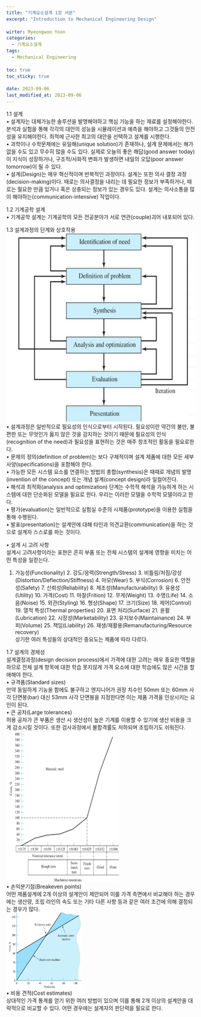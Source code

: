 ```yaml
---
title: "기계요소설계 1장 서문"
excerpt: "Introduction to Mechanical Engineering Design"

wirter: Myeongwoo Yoon
categories:
  - 기계요소설계
tags:
  - Mechanical Engineering

toc: true
toc_sticky: true
 
date: 2023-09-06
last_modified_at: 2023-09-06
---
```


1.1 설계 <br/>
• 설계자는 대체가능한 솔루션을 발명해야하고 핵심 기능을 하는 재료를 설정해야한다. 분석과 실험을 통해 각각의 대안의 성능을 시뮬레이션과 예측을 해야하고 그것들의 안전성을 유지해야한다. 최적에 근사한 최고의 대안을 선택하고 설계를 시행한다. <br/>
• 과학이나 수학문제에는 유일해(unique solution)가 존재하나, 설계 문제에서는 해가 없을 수도 있고 무수히 많을 수도 있다. 실제로 오늘의 좋은 해답(good answer today)이 지식이 성장하거나, 구조적/사화적 변화가 발생하면 내일의 오답(poor answer tomorrow)이 될 수 있다. <br/>
• 설계(Design)는 매우 혁신적이며 반복적인 과정이다. 설계는 또한 의사 결정 과정(decision-making)이다. 때로는 의사결정을 내리는 데 필요한 정보가 부족하거나, 때로는 필요한 만큼 있거나 혹은 상충되는 정보가 있는 경우도 있다. 설계는 의사소통을 많이 해야하는(communication-intensive) 작업이다.

1.2 기계공학 설계 <br/>
• 기계공학 설계는 기계공학의 모든 전공분야가 서로 연관(couple)괴어 내포되어 있다.

1.3 설계과정의 단계와 상호작용 <br/>
<img src="/assets/img/기계요소설계1_3_1.png" width="600" height="500"> <br/>
• 설계과정은 일반적으로 필요성의 인식으로부터 시작된다. 필요성이란 약간의 불만, 불편한 또는 무엇인가 옳지 않은 것을 감지하는 것이기 때문에 필요성의 인식(recognition of the need)과 필요성을 표현하는 것은 매주 창조적인 활동을 필요로한다. <br/>
• 문제의 정의(definition of problem)는 보다 구체적이며 설계 제품에 대한 모든 세부 사양(specifications)을 포함해야 한다. <br/>
• 가능한 모든 시스템 요소를 연결하는 방법의 총합(synthesis)은 때때로 개념의 발명(invention of the concept) 또는 개념 설계(concept design)라 일컬어진다. <br/>
• 해석과 최적화(analysis and optimization) 단계는 수학적 해석을 가능하게 하는 시스템에 대한 단순화된 모델을 필요로 한다. 우리는 이러한 모델을 수학적 모델이라고 한다.<br/>
• 평가(evaluation)는 일반적으로 실험실 수준의 시제품(prototype)을 이용한 실험을 통해 수행된다. <br/>
• 발표(presentation)는 설계안에 대해 타인과 의견교환(communication)을 하는 것으로 설계자 스스로를 파는 것이다. <br/>

• 설계 시 고려 사항<br/>
설계시 고려사항이라는 표현은 흔히 부품 또는 전체 시스템의 설계에 영향을 미치는 어떤 특성을 일컫는다. <br/>
1. 가능성(Functionality) 2. 강도/응력(Strength/Stress) 3. 비틀림/처짐/강성(Distortion/Deflection/Stiffness) 4. 마모(Wear) 5. 부식(Corrosion) 6. 안전성(Safety) 7. 신뢰성(Reliability) 8. 제조성(Manufacturability) 9. 유용성(Utility) 10. 가격(Cost) 11. 마찰(Frition) 12. 무게(Weight) 13. 수명(Life) 14. 소음(Noise) 15. 외관(Styling) 16. 형상(Shape) 17. 크기(Size) 18. 제어(Control) 19. 열적 특성(Thermal properties) 20. 표면 처리(Surface) 21. 윤활(Lubrication) 22. 시장성(Marketability) 23. 유지보수(Maintainance) 24. 부피(Volume) 25. 책임(Liability) 26. 재생/재활용(Remanufacturing/Resource recovery) <br/>
상기한 여러 특성들의 상대적인 중요도는 제품에 따라 다르다. 

1.7 설계의 경제성<br/>
설계결정과정(design decision process)에서 가격에 대한 고려는 매우 중요한 역할을 하므로 전체 설계 항목에 대한 학습 못지않게 가격 요소에 대한 학습에도 많은 시간을 할애해야 한다.<br/>
• 규격품(Standard sizes)<br/>
만약 동일하게 기능을 함에도 불구하고 엔지니어가 권장 치수인 50mm 또는 60mm 사각 단면봉(bar) 대신 53mm 사각 단면봉을 지정한다면 이는 제품 가격을 인상시키는 요인이 된다.<br/>
• 큰 공차(Large tolerances)<br/>
허용 공차가 큰 부품은 생산 시 생산성이 높은 기계를 이용할 수 있기에 생산 비용을 크게 감소시킬 것이다. 또한 검사과정에서 불합격률도 저하되며 조립하기도 쉬워진다.<br/>
<img src="/assets/img/기계요소설계1_7_1.png" width="300" height="400"> <br/>
• 손익분기점(Breakeven points)<br/>
어떤 제품설계에 2개 이상의 설계안이 제안되어 이를 가격 측면에서 비교해야 하는 경우에는 생산량, 조립 라인의 속도 또는 기타 다른 사항 등과 같은 여러 조건에 의해 결정되는 경우가 많다.<br/>
<img src="/assets/img/기계요소설계1_7_2.png" width="200" height="200"> <br/>
• 비용 견적(Cost estimates)<br/>
상대적인 가격 통계를 얻기 위한 여러 방법이 있으며 이를 통해 2개 이상의 설계안을 대략적으로 비교할 수 있다. 어떤 경우에는 설계자의 판단력을 필요로 한다.<br/>